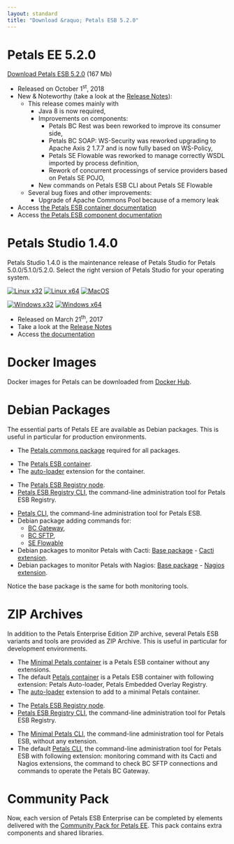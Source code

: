 ```yaml
---
layout: standard
title: "Download &raquo; Petals ESB 5.2.0"
---
```


# Petals EE 5.2.0

[Download Petals ESB 5.2.0](https://repository.ow2.org/nexus/content/groups/public/org/ow2/petals/petals-esb-enterprise-edition/5.2.0/petals-esb-enterprise-edition-5.2.0.zip "Petals ESB 5.2.0") (167 Mb)

- Released on October 1<sup>st</sup>, 2018
- New & Noteworthy (take a look at the [Release Notes](https://jira.petalslink.com/secure/IssueNavigator.jspa?mode=hide&requestId=10260)):
  - This release comes mainly with
    - Java 8 is now required,
    - Improvements on components:
      - Petals BC Rest was been reworked to improve its consumer side,
      - Petals BC SOAP: WS-Security was reworked upgrading to Apache Axis 2 1.7.7 and is now fully based on WS-Policy,
      - Petals SE Flowable was reworked to manage correctly WSDL imported by process definition,
      - Rework of concurrent processings of service providers based on Petals SE POJO,
    - New commands on Petals ESB CLI about Petals SE Flowable 
  - Several bug fixes and other improvements:
    - Upgrade of Apache Commons Pool because of a memory leak
- Access [the Petals ESB container documentation](https://doc.petalslink.com/display/petalsesb520)
- Access [the Petals ESB component documentation](https://doc.petalslink.com/display/petalscomponents/Petals+Components)

# Petals Studio 1.4.0

Petals Studio 1.4.0 is the maintenance release of Petals Studio for Petals 5.0.0/5.1.0/5.2.0.
Select the right version of Petals Studio for your operating system.

<a href="http://download.petalslink.com/petals-studio/Petals-Studio--1.4.0--linux.gtk.x86.zip"><img alt="Linux x32" src="/resources/images/linux_32.png" /></a>
<a href="http://download.petalslink.com/petals-studio/Petals-Studio--1.4.0--linux.gtk.x86_64.zip"><img alt="Linux x64" src="/resources/images/linux_64.png" /></a>
<a href="http://download.petalslink.com/petals-studio/Petals-Studio--1.4.0--macosx.cocoa.x86_64.zip"><img alt="MacOS" src="/resources/images/mac.png" /></a><br />

<a href="http://download.petalslink.com/petals-studio/Petals-Studio--1.4.0--win32.win32.x86.zip"><img alt="Windows x32" src="/resources/images/windows_32.png"/></a>
<a href="http://download.petalslink.com/petals-studio/Petals-Studio--1.4.0--win32.win32.x86_64.zip"><img alt="Windows x64" src="/resources/images/windows_64.png"/></a>

- Released on March 21<sup>th</sup>, 2017
- Take a look at the [Release Notes](https://jira.petalslink.com/secure/ReleaseNote.jspa?projectId=10070&version=10323)
- Access [the documentation](https://doc.petalslink.com/display/petalsstudio14/Petals+Studio+1.4)

# Docker Images

Docker images for Petals can be downloaded from [Docker Hub](https://hub.docker.com/u/petals/).

# Debian Packages

The essential parts of Petals EE are available as Debian packages.
This is useful in particular for production environments.

- The [Petals commons package](https://repository.ow2.org/nexus/content/groups/public/org/ow2/petals/petals-commons-deb/1.2.0/petals-commons-deb-1.2.0.deb) required for all packages.

<!-- -->

- The [Petals ESB container](https://repository.ow2.org/nexus/content/groups/public/org/ow2/petals/petals-esb-default-deb/5.2.0-1.0/petals-esb-default-deb-5.2.0-1.0.deb).
- The [auto-loader](https://repository.ow2.org/nexus/content/groups/public/org/ow2/petals/petals-autoloader-deb/1.1.0-1.0/petals-autoloader-deb-1.1.0-1.0.deb) extension for the container.

<!-- -->

- The [Petals ESB Registry node](https://repository.ow2.org/nexus/content/groups/public/org/ow2/petals/petals-registry-overlay-deb/1.1.0-1.0/petals-registry-overlay-deb-1.1.0-1.0.deb).
- [Petals ESB Registry CLI](https://repository.ow2.org/nexus/content/groups/public/org/ow2/petals/petals-registry-cli-deb/1.2.0-1.0/petals-registry-cli-deb-1.2.0-1.0.deb), the command-line administration tool for Petals ESB Registry.

<!-- -->

- [Petals CLI](https://repository.ow2.org/nexus/content/groups/public/org/ow2/petals/petals-cli-distrib-deb/3.1.1-1.0/petals-cli-distrib-deb-3.1.1-1.0.deb), the command-line administration tool for Petals ESB.
- Debian package adding commands for:
  - [BC Gateway](https://repository.ow2.org/nexus/content/groups/public/org/ow2/petals/petals-cli-bc-gateway/2.1.0/petals-cli-bc-gateway-2.1.0.deb),
  - [BC SFTP](https://repository.ow2.org/nexus/content/groups/public/org/ow2/petals/petals-cli-bc-sftp/1.1.0/petals-cli-bc-sftp-1.1.0.deb),
  - [SE Flowable](https://repository.ow2.org/nexus/content/groups/public/org/ow2/petals/petals-cli-se-flowable/1.0.0/petals-cli-se-flowable-1.0.0.deb)
- Debian packages to monitor Petals with Cacti:
[Base package](https://repository.ow2.org/nexus/content/groups/public/org/ow2/petals/petals-cli-cmd-monitoring-deb/2.1.0-1.0/petals-cli-cmd-monitoring-deb-2.1.0-1.0.deb) -
[Cacti extension](https://repository.ow2.org/nexus/content/groups/public/org/ow2/petals/petals-cli-cmd-monitoring-mo-cacti-deb/2.1.0-1.0/petals-cli-cmd-monitoring-mo-cacti-deb-2.1.0-1.0.deb).
- Debian packages to monitor Petals with Nagios:
[Base package](https://repository.ow2.org/nexus/content/groups/public/org/ow2/petals/petals-cli-cmd-monitoring-deb/2.1.0-1.0/petals-cli-cmd-monitoring-deb-2.1.0-1.0.deb) -
[Nagios extension](https://repository.ow2.org/nexus/content/groups/public/org/ow2/petals/petals-cli-cmd-monitoring-so-nagios-deb/2.1.0-1.0/petals-cli-cmd-monitoring-so-nagios-deb-2.1.0-1.0.deb).

Notice the base package is the same for both monitoring tools.

# ZIP Archives

In addition to the Petals Enterprise Edition ZIP archive, several Petals ESB variants and tools are provided as ZIP Archive.
This is useful in particular for development environments.

- The [Minimal Petals container](https://repository.ow2.org/nexus/content/groups/public/org/ow2/petals/petals-esb-minimal-zip/5.2.0/petals-esb-minimal-zip-5.2.0.zip) is a Petals ESB container without any extensions.
- The default [Petals container](https://repository.ow2.org/nexus/content/groups/public/org/ow2/petals/petals-esb-default-zip/5.2.0/petals-esb-default-zip-5.2.0.zip) is a Petals ESB container with following extension: Petals Auto-loader, Petals Embedded Overlay Registry.
- The [auto-loader](https://repository.ow2.org/nexus/content/groups/public/org/ow2/petals/petals-autoloader-zip/1.1.0-1.0/petals-autoloader-zip-1.1.0-1.0.zip) extension to add to a minimal Petals container.

<!-- -->

- The [Petals ESB Registry node](https://repository.ow2.org/nexus/content/groups/public/org/ow2/petals/petals-registry-overlay-zip/1.1.0-1.0/petals-registry-overlay-zip-1.1.0-1.0.zip).
- [Petals ESB Registry CLI](https://repository.ow2.org/nexus/content/groups/public/org/ow2/petals/petals-registry-cli-zip/1.2.0-1.0/petals-registry-cli-zip-1.2.0-1.0.zip), the command-line administration tool for Petals ESB Registry.

<!-- -->

- The [Minimal Petals CLI](https://repository.ow2.org/nexus/content/groups/public/org/ow2/petals/petals-cli/3.1.1/petals-cli-3.1.1.zip), the command-line administration tool for Petals ESB, without any extension.
- The default [Petals CLI](https://repository.ow2.org/nexus/content/groups/public/org/ow2/petals/petals-cli-distrib-zip/3.1.1-1.0/petals-cli-distrib-zip-3.1.1-1.0.zip), the command-line administration tool for Petals ESB with following extension: monitoring command with its Cacti and Nagios extensions, the command to check BC SFTP connections and commands to operate the Petals BC Gateway.

# Community Pack

Now, each version of Petals ESB Enterprise can be completed by elements delivered with the [Community Pack for Petals EE](https://repository.ow2.org/nexus/content/groups/public/org/ow2/petals/petals-community-pack/5.2.0/petals-community-pack-5.2.0.zip). This pack contains extra components and shared libraries.
